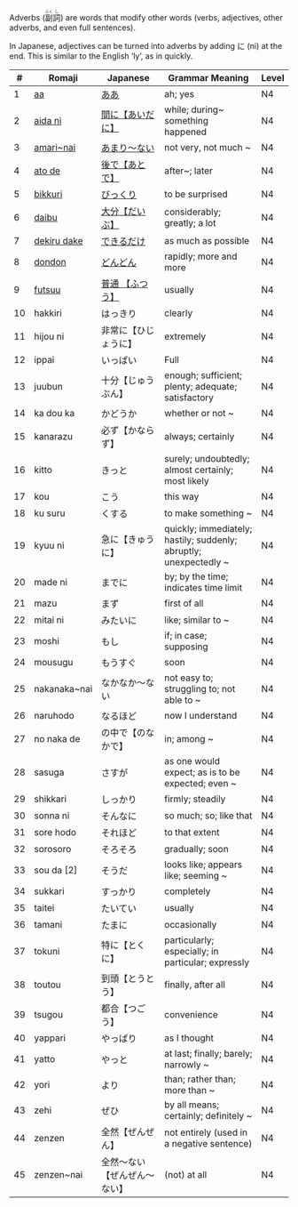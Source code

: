 Adverbs (<ruby>副<rt>ふく</rt>詞<rt>し</rt></ruby>) are words that modify other words (verbs, adjectives, other adverbs, and even full sentences).

In Japanese, adjectives can be turned into adverbs by adding に (ni) at the end. This is similar to the English ‘ly’, as in quickly.

|#|	Romaji|	Japanese|	Grammar Meaning|	Level|
| --- | --- | --- | --- | --- |
|1|[aa](aa.md)|[ああ](aa.md)|ah; yes|	N4|
|2|[aida ni](aidani.md)|[間に【あいだに】](aidani.md)|while; during~ something happened|	N4|
|3|[amari~nai](amarinai.md)|[あまり～ない](amarinai.md)|not very, not much ~|	N4|
|4|[ato de](atode.md)|[後で【あとで】](atode.md)|after~; later|	N4|
|5|[bikkuri](bikkuri.md)|[びっくり](bikkuri.md)|to be surprised|	N4|
|6|[daibu](daibu.md)|[大分【だいぶ】](daibu.md)|considerably; greatly; a lot|	N4|
|7|[dekiru dake](dekirudake.md)|[できるだけ](dekirudake.md)|as much as possible|	N4|
|8|[dondon](dondon.md)|[どんどん](dondon.md)|rapidly; more and more|	N4|
|9|[futsuu](futsuu.md)|[普通 【ふつう】](futsuu.md)|usually|	N4|
|10|hakkiri|はっきり|clearly|	N4|
|11|hijou ni|非常に【ひじょうに】|extremely|	N4|
|12|ippai|いっぱい|Full|	N4|
|13|juubun|十分【じゅうぶん】|enough; sufficient; plenty; adequate; satisfactory|	N4|
|14|ka dou ka|かどうか|whether or not ~|	N4|
|15|kanarazu|必ず【かならず】|always; certainly|	N4|
|16|kitto|きっと|surely; undoubtedly; almost certainly; most likely|	N4|
|17|kou|こう|this way|	N4|
|18|	ku suru|くする|to make something ~|	N4|
|19|	kyuu ni|急に【きゅうに】|quickly; immediately; hastily; suddenly; abruptly; unexpectedly ~|	N4|
|20|	made ni|までに|by; by the time; indicates time limit|	N4|
|21|	mazu|まず|first of all|	N4|
|22|	mitai ni|みたいに|like; similar to ~|	N4|
|23|	moshi|もし|if; in case; supposing|	N4|
|24|	mousugu|もうすぐ|soon|	N4|
|25|	nakanaka~nai|なかなか～ない|not easy to; struggling to; not able to ~|	N4|
|26|	naruhodo|なるほど|now I understand|	N4|
|27|	no naka de|の中で【のなかで】|in; among ~|	N4|
|28|	sasuga|さすが|as one would expect; as is to be expected; even ~|	N4|
|29|	shikkari|しっかり|firmly; steadily|	N4|
|30|	sonna ni|そんなに|so much; so; like that|	N4|
|31|	sore hodo|それほど|to that extent|	N4|
|32|	sorosoro|そろそろ|gradually; soon|	N4|
|33|	sou da [2]|そうだ|looks like; appears like; seeming ~|	N4|
|34|	sukkari|すっかり|completely|	N4|
|35|	taitei|たいてい|usually|	N4|
|36|	tamani|たまに|occasionally|	N4|
|37|	tokuni|特に【とくに】|particularly; especially; in particular; expressly|	N4|
|38|	toutou|到頭【とうとう】|finally, after all|	N4|
|39|	tsugou|都合【つごう】|convenience	|N4|
|40|	yappari|やっぱり|as I thought|	N4|
|41|	yatto|やっと|at last; finally; barely; narrowly ~|	N4|
|42|yori|より|than; rather than; more than ~	|N4|
|43|zehi|ぜひ|by all means; certainly; definitely ~|	N4|
|44|zenzen|全然【ぜんぜん】|not entirely (used in a negative sentence)|	N4|
|45|zenzen~nai|全然～ない【ぜんぜん～ない】|(not) at all	|N4|
